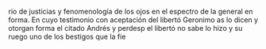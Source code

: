 rio de justicias y fenomenología de los ojos en el espectro de la general en forma. En cuyo testimonio con aceptación del libertó Geronimo as lo dicen y otorgan forma el citado Andrés y perdesp el libertó no sabe lo hizo y su ruego uno de los bestigos que la fie